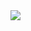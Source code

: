 <img src="https://capsule-render.vercel.app/api?type=soft&color=auto&height=400&section=header&text=Hello I'm%20Kang%20yewon&fontSize=40" />
